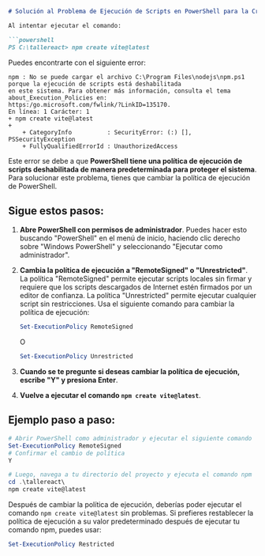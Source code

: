 ```markdown
# Solución al Problema de Ejecución de Scripts en PowerShell para la Creación de Proyecto React con Vite

Al intentar ejecutar el comando:

```powershell
PS C:\tallereact> npm create vite@latest
```

Puedes encontrarte con el siguiente error:

```plaintext
npm : No se puede cargar el archivo C:\Program Files\nodejs\npm.ps1 porque la ejecución de scripts está deshabilitada
en este sistema. Para obtener más información, consulta el tema about_Execution_Policies en: 
https:/go.microsoft.com/fwlink/?LinkID=135170.
En línea: 1 Carácter: 1
+ npm create vite@latest
+ 
    + CategoryInfo          : SecurityError: (:) [], PSSecurityException
    + FullyQualifiedErrorId : UnauthorizedAccess
```

Este error se debe a que **PowerShell tiene una política de ejecución de scripts deshabilitada de manera predeterminada para proteger el sistema**. Para solucionar este problema, tienes que cambiar la política de ejecución de PowerShell.

## Sigue estos pasos:

1. **Abre PowerShell con permisos de administrador**. Puedes hacer esto buscando "PowerShell" en el menú de inicio, haciendo clic derecho sobre "Windows PowerShell" y seleccionando "Ejecutar como administrador".

2. **Cambia la política de ejecución a "RemoteSigned" o "Unrestricted"**. La política "RemoteSigned" permite ejecutar scripts locales sin firmar y requiere que los scripts descargados de Internet estén firmados por un editor de confianza. La política "Unrestricted" permite ejecutar cualquier script sin restricciones. Usa el siguiente comando para cambiar la política de ejecución:

   ```powershell
   Set-ExecutionPolicy RemoteSigned
   ```

   O

   ```powershell
   Set-ExecutionPolicy Unrestricted
   ```

3. **Cuando se te pregunte si deseas cambiar la política de ejecución, escribe "Y" y presiona Enter**.

4. **Vuelve a ejecutar el comando `npm create vite@latest`**.

## Ejemplo paso a paso:

```powershell
# Abrir PowerShell como administrador y ejecutar el siguiente comando
Set-ExecutionPolicy RemoteSigned
# Confirmar el cambio de política
Y

# Luego, navega a tu directorio del proyecto y ejecuta el comando npm
cd .\tallereact\
npm create vite@latest
```

Después de cambiar la política de ejecución, deberías poder ejecutar el comando `npm create vite@latest` sin problemas. Si prefieres restablecer la política de ejecución a su valor predeterminado después de ejecutar tu comando npm, puedes usar:

```powershell
Set-ExecutionPolicy Restricted
```
